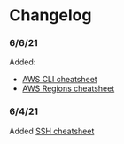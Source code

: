 # Changelog

### 6/6/21
Added:
- [AWS CLI cheatsheet](cheatsheets/aws/aws-cli.md)
- [AWS Regions cheatsheet](cheatsheets/aws/aws-regions.md)
### 6/4/21
Added [SSH cheatsheet](cheatsheets/ssh.md)
